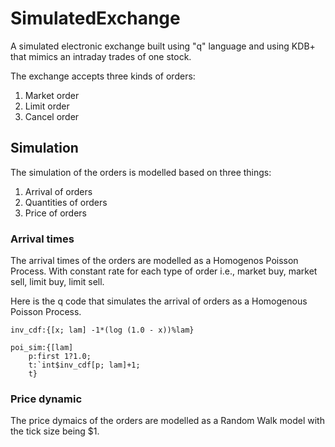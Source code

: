 # SimulatedExchange
A simulated electronic exchange built using "q" language and using KDB+ that mimics an intraday trades of one stock.

The exchange accepts three kinds of orders:
1. Market order 
2. Limit order
3. Cancel order

## Simulation

The simulation of the orders is modelled based on three things:
1. Arrival of orders
2. Quantities of orders
3. Price of orders

### Arrival times
The arrival times of the orders are modelled as a Homogenos Poisson Process. With constant rate for each type of order i.e., market buy, market sell, limit buy, limit sell.

Here is the q code that simulates the arrival of orders as a Homogenous Poisson Process.
```
inv_cdf:{[x; lam] -1*(log (1.0 - x))%lam}

poi_sim:{[lam]
	p:first 1?1.0;
	t:`int$inv_cdf[p; lam]+1;	
	t}
```

### Price dynamic
The price dymaics of the orders are modelled as a Random Walk model with the tick size being $1. 

